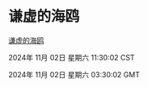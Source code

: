 # 谦虚的海鸥
[谦虚的海鸥](http://219.139.197.74:56308/qxdho/course/base/hotlink/index.php)

2024年 11月 02日 星期六 11:30:02 CST

2024年 11月 02日 星期六 03:30:02 GMT
